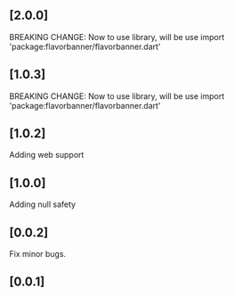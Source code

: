 ## [2.0.0]

BREAKING CHANGE: Now to use library, will be use import 'package:flavorbanner/flavorbanner.dart'

## [1.0.3]

BREAKING CHANGE: Now to use library, will be use import 'package:flavorbanner/flavorbanner.dart'

## [1.0.2]

Adding web support

## [1.0.0]

Adding null safety

## [0.0.2]

Fix minor bugs.

## [0.0.1] 
